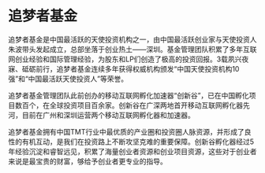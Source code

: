 # 追梦者基金

追梦者基金是中国最活跃的天使投资机构之一，由中国最活跃创业家与天使投资人朱波带头发起成立，总部坐落于创业热土——深圳。基金管理团队积累了多年互联网创业经验和国际管理经验，为股东和LP们创造了极高的投资回报。3载夙兴夜寐、砥砺前行，追梦者基金连续多年获得权威机构颁发“中国天使投资机构10强”和“中国最活跃天使投资人”等荣誉。

追梦者基金管理团队此前创办的移动互联网孵化加速器“创新谷”，已在中国孵化项目数百个，在全球投资项目百余家。创新谷在广深两地首开移动互联网孵化器先河，目前在广州和深圳运营两个移动互联网孵化器和加速器。

追梦者基金拥有中国TMT行业中最优质的产业圈和投资圈人脉资源，并形成了良性的有机互动，是我们在投资路上不断攻坚克难的重要保障。创新谷孵化器经过5年经验沉淀和睿智远见，积累了海量创业者资源和创业项目资源，这些对于创业者来说是最宝贵的财富，够给予创业者更专业的指导。
